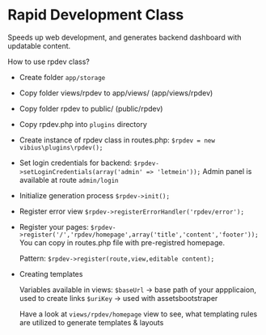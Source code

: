 
Rapid Development Class 
======
 
 Speeds up web development, and generates backend dashboard with updatable content.

 How to use rpdev class?
 *  Create folder ``app/storage``
 
 *  Copy folder views/rpdev to app/views/  (app/views/rpdev)

 *  Copy folder rpdev to public/  (public/rpdev) 

 * Copy rpdev.php into ``plugins`` directory

 *   Create instance of rpdev class in routes.php:
       ``$rpdev = new vibius\plugins\rpdev();``
  
 *   Set login credentials for backend:
       ``$rpdev->setLoginCredentials(array('admin' => 'letmein'));``
     Admin panel is available at route ``admin/login``
  
 *   Initialize generation process
       ``$rpdev->init();``
  
 *   Register error view
       ``$rpdev->registerErrorHandler('rpdev/error');``
  
 *   Register your pages:
      ``$rpdev->register('/','rpdev/homepage',array('title','content','footer'));``
      You can copy in routes.php file with pre-registred homepage.
       
       Pattern:
       ``$rpdev->register(route,view,editable content);``
  
 *   Creating templates
 
       Variables available in views:
           ``$baseUrl`` -> base path of your appplicaion, used to create links
           ``$uriKey`` -> used with assetsbootstraper
  
       Have a look at ``views/rpdev/homepage`` view to see, what templating rules are utilized to generate templates & layouts

